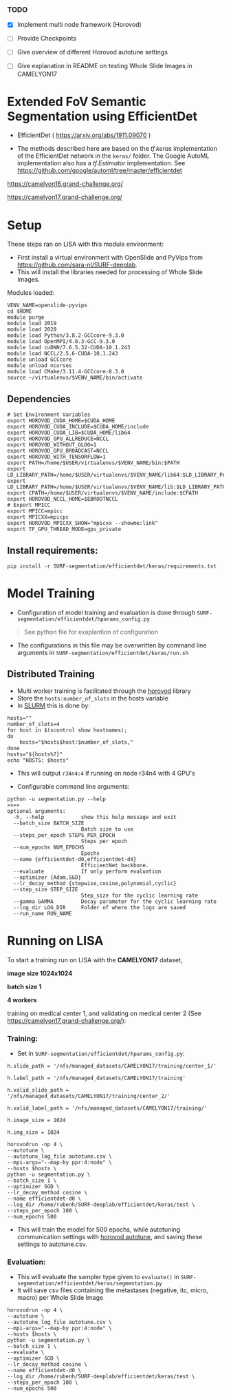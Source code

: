 ### TODO
- [x] Implement multi node framework (Horovod)
- [ ] Provide Checkpoints
- [ ] Give overview of different Horovod autotune settings
- [ ] Give explanation in README on testing Whole Slide Images in CAMELYON17


# Extended FoV Semantic Segmentation using EfficientDet
- EfficientDet ( https://arxiv.org/abs/1911.09070 )

- The methods described here are based on the _tf.keras_ implementation
of the EfficientDet network in the `keras/` folder. The Google AutoML implementation
also has a _tf.Estimator_ implementation. See https://github.com/google/automl/tree/master/efficientdet

https://camelyon16.grand-challenge.org/

https://camelyon17.grand-challenge.org/

# Setup
These steps ran on LISA with this module environment: 

- First install a virtual environment with OpenSlide and PyVips from https://github.com/sara-nl/SURF-deeplab.
- This will install the libraries needed for processing of Whole Slide Images.

Modules loaded:
```
VENV_NAME=openslide-pyvips
cd $HOME
module purge
module load 2019
module load 2020
module load Python/3.8.2-GCCcore-9.3.0
module load OpenMPI/4.0.3-GCC-9.3.0
module load cuDNN/7.6.5.32-CUDA-10.1.243
module load NCCL/2.5.6-CUDA-10.1.243
module unload GCCcore
module unload ncurses
module load CMake/3.11.4-GCCcore-8.3.0
source ~/virtualenvs/$VENV_NAME/bin/activate

```

## Dependencies
```
# Set Environment Variables
export HOROVOD_CUDA_HOME=$CUDA_HOME
export HOROVOD_CUDA_INCLUDE=$CUDA_HOME/include
export HOROVOD_CUDA_LIB=$CUDA_HOME/lib64
export HOROVOD_GPU_ALLREDUCE=NCCL
export HOROVOD_WITHOUT_GLOO=1
export HOROVOD_GPU_BROADCAST=NCCL
export HOROVOD_WITH_TENSORFLOW=1
export PATH=/home/$USER/virtualenvs/$VENV_NAME/bin:$PATH
export LD_LIBRARY_PATH=/home/$USER/virtualenvs/$VENV_NAME/lib64:$LD_LIBRARY_PATH
export LD_LIBRARY_PATH=/home/$USER/virtualenvs/$VENV_NAME/lib:$LD_LIBRARY_PATH
export CPATH=/home/$USER/virtualenvs/$VENV_NAME/include:$CPATH
export HOROVOD_NCCL_HOME=$EBROOTNCCL
# Export MPICC
export MPICC=mpicc
export MPICXX=mpicpc
export HOROVOD_MPICXX_SHOW="mpicxx --showme:link"
export TF_GPU_THREAD_MODE=gpu_private
```

## Install requirements:
```
pip install -r SURF-segmentation/efficientdet/keras/requirements.txt
```


# Model Training

- Configuration of model training and evaluation is done through `SURF-segmentation/efficientdet/hparams_config.py`
> See python file for exaplantion of configuration
- The configurations in this file may be overwritten by command line arguments in `SURF-segmentation/efficientdet/keras/run.sh`

## Distributed Training
- Multi worker training is facilitated through the <a href="https://horovod.readthedocs.io/en/stable/library">horovod</a> library
- Store the `hosts:number_of_slots` in the hosts variable 
- In <a href="https://slurm.schedmd.com/documentation.html">SLURM</a> this is done by:

```
hosts=""
number_of_slots=4
for host in $(scontrol show hostnames);
do
	hosts="$hosts$host:$number_of_slots,"
done
hosts="${hosts%?}"
echo "HOSTS: $hosts"
```
- This will output `r34n4:4` if running on node r34n4 with 4 GPU's


- Configurable command line arguments:
```
python -u segmentation.py --help
>>>>
optional arguments:
  -h, --help            show this help message and exit
  --batch_size BATCH_SIZE
                        Batch size to use
  --steps_per_epoch STEPS_PER_EPOCH
                        Steps per epoch
  --num_epochs NUM_EPOCHS
                        Epochs
  --name {efficientdet-d0,efficientdet-d4}
                        EfficientNet backbone.
  --evaluate            If only perform evaluation
  --optimizer {Adam,SGD}
  --lr_decay_method {stepwise,cosine,polynomial,cyclic}
  --step_size STEP_SIZE
                        Step_size for the cyclic learning rate
  --gamma GAMMA         Decay parameter for the cyclic learning rate
  --log_dir LOG_DIR     Folder of where the logs are saved
  --run_name RUN_NAME
```

# Running on LISA
To start a training run on LISA with the **CAMELYON17** dataset, 

**image size 1024x1024**

**batch size 1**

**4 workers**

training on medical center 1, and validating on medical center 2 (See https://camelyon17.grand-challenge.org/):

### Training:
- Set in `SURF-segmentation/efficientdet/hparams_config.py`:
    
```
h.slide_path = '/nfs/managed_datasets/CAMELYON17/training/center_1/'

h.label_path = '/nfs/managed_datasets/CAMELYON17/training'

h.valid_slide_path = '/nfs/managed_datasets/CAMELYON17/training/center_2/'

h.valid_label_path = '/nfs/managed_datasets/CAMELYON17/training/'

h.image_size = 1024  

h.img_size = 1024

```
    

```
horovodrun -np 4 \
--autotune \
--autotune_log_file autotune.csv \
--mpi-args="--map-by ppr:4:node" \
--hosts $hosts \
python -u segmentation.py \
--batch_size 1 \
--optimizer SGD \
--lr_decay_method cosine \
--name efficientdet-d0 \
--log_dir /home/rubenh/SURF-deeplab/efficientdet/keras/test \
--steps_per_epoch 100 \
--num_epochs 500
```

- This will train the model for 500 epochs, while autotuning communication settings with <a href="https://horovod.readthedocs.io/en/stable/autotune_include.html">horovod autotune</a>, and saving these settings to autotune.csv.     


### Evaluation:
- This will evaluate the sampler type given to `evaluate()` in `SURF-segmentation/efficientdet/keras/segmentation.py`
- It will save csv files containing the metastases (negative, itc, micro, macro) per Whole Slide Image

```
horovodrun -np 4 \
--autotune \
--autotune_log_file autotune.csv \
--mpi-args="--map-by ppr:4:node" \
--hosts $hosts \
python -u segmentation.py \
--batch_size 1 \
--evaluate \
--optimizer SGD \
--lr_decay_method cosine \
--name efficientdet-d0 \
--log_dir /home/rubenh/SURF-deeplab/efficientdet/keras/test \
--steps_per_epoch 100 \
--num_epochs 500
